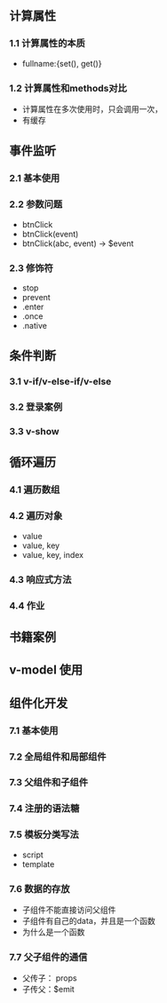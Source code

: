 ## 计算属性

### 1.1 计算属性的本质

*   fullname:{set(), get()}

### 1.2 计算属性和methods对比

*   计算属性在多次使用时，只会调用一次，
*   有缓存

## 事件监听

### 2.1 基本使用



### 2.2 参数问题

*   btnClick
*   btnClick(event)
*   btnClick(abc, event) -> $event



### 2.3 修饰符

*   stop
*   prevent
*   .enter
*   .once
*   .native

## 条件判断

### 3.1 v-if/v-else-if/v-else



### 3.2 登录案例



### 3.3 v-show



## 循环遍历

### 4.1 遍历数组



### 4.2 遍历对象

*   value
*   value, key
*   value, key, index



### 4.3 响应式方法



### 4.4 作业



## 书籍案例



## v-model 使用



## 组件化开发

### 7.1 基本使用



### 7.2 全局组件和局部组件



### 7.3 父组件和子组件



### 7.4 注册的语法糖



### 7.5 模板分类写法

*   script
*   template



### 7.6 数据的存放

*   子组件不能直接访问父组件
*   子组件有自己的data，并且是一个函数
*   为什么是一个函数



### 7.7 父子组件的通信

*   父传子： props
*   子传父：$emit
